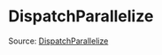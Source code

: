 # DispatchParallelize

Source: [DispatchParallelize](../../../csrc/scheduler/tools/abstract_tensor.h#L321)
